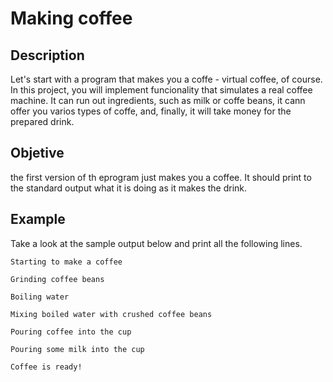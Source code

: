 # Making coffee

## Description

Let's start with a program that makes you a coffe - virtual coffee, of course. In this project, you will implement
funcionality that simulates a real coffee machine. It can run out ingredients, such as milk or coffe beans, it cann
offer you varios types of coffe, and, finally, it will take money for the prepared drink.

## Objetive

the first version of th eprogram just makes you a coffee. It should print to the standard output what it is doing as it
makes the drink.

## Example

Take a look at the sample output below and print all the following lines.

```shell
Starting to make a coffee

Grinding coffee beans

Boiling water

Mixing boiled water with crushed coffee beans

Pouring coffee into the cup

Pouring some milk into the cup

Coffee is ready!
```
